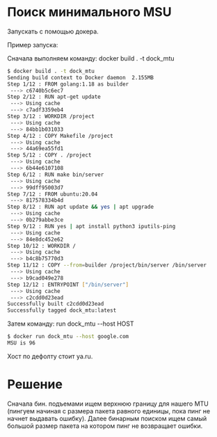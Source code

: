# Поиск минимального MSU

Запускать с помощью докера. 

Пример запуска:

Сначала выполняем команду: docker build . -t dock_mtu
```bash
$ docker build . -t dock_mtu
Sending build context to Docker daemon  2.155MB
Step 1/12 : FROM golang:1.18 as builder
 ---> c6740b5c6ec7
Step 2/12 : RUN apt-get update
 ---> Using cache
 ---> c7adf3359eb4
Step 3/12 : WORKDIR /project
 ---> Using cache
 ---> 84bb1b031033
Step 4/12 : COPY Makefile /project
 ---> Using cache
 ---> 44a69ea55fd1
Step 5/12 : COPY . /project
 ---> Using cache
 ---> 6b44e6107108
Step 6/12 : RUN make bin/server
 ---> Using cache
 ---> 99dff95003d7
Step 7/12 : FROM ubuntu:20.04
 ---> 817578334b4d
Step 8/12 : RUN apt update && yes | apt upgrade
 ---> Using cache
 ---> 0b279abbe3ce
Step 9/12 : RUN yes | apt install python3 iputils-ping
 ---> Using cache
 ---> 84e8dc452e62
Step 10/12 : WORKDIR /
 ---> Using cache
 ---> b4c8b75770d3
Step 11/12 : COPY --from=builder /project/bin/server /bin/server
 ---> Using cache
 ---> b9cad049e278
Step 12/12 : ENTRYPOINT ["/bin/server"]
 ---> Using cache
 ---> c2cdd0d23ead
Successfully built c2cdd0d23ead
Successfully tagged dock_mtu:latest
```
Затем команду: run dock_mtu --host HOST

```bash
$ docker run dock_mtu --host google.com
MSU is 96
```
Хост по дефолту стоит ya.ru.

# Решение
Сначала бин. подъемами ищем верхнюю границу для нашего MTU (пингуем начиная с размера пакета равного единицы, пока пинг не начнет выдавать ошибку). Далее бинарным поиском ищем самый большой размер пакета на котором пинг не возвращает ошибки.

